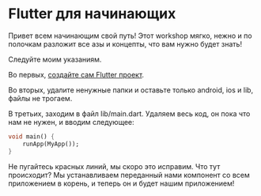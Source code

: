 # Flutter для начинающих

Привет всем начинающим свой путь! Этот workshop мягко, нежно и по полочкам
разложит все азы и концепты, что вам нужно будет знать!

Следуйте моим указаниям.

Во первых, [создайте сам Flutter проект](https://docs.flutter.dev/get-started/test-drive?tab=terminal).

Во вторых, удалите ненужные папки и оставьте только android, ios и lib, файлы не трогаем.

В третьих, заходим в файл lib/main.dart. Удаляем весь код, он пока что нам не нужен, и вводим следующее:

```dart
void main() {
    runApp(MyApp());
}
```

Не пугайтесь красных линий, мы скоро это исправим. Что тут происходит? Мы устанавливаем переданный нами компонент со всем приложением в корень, и теперь он и будет нашим приложением!

